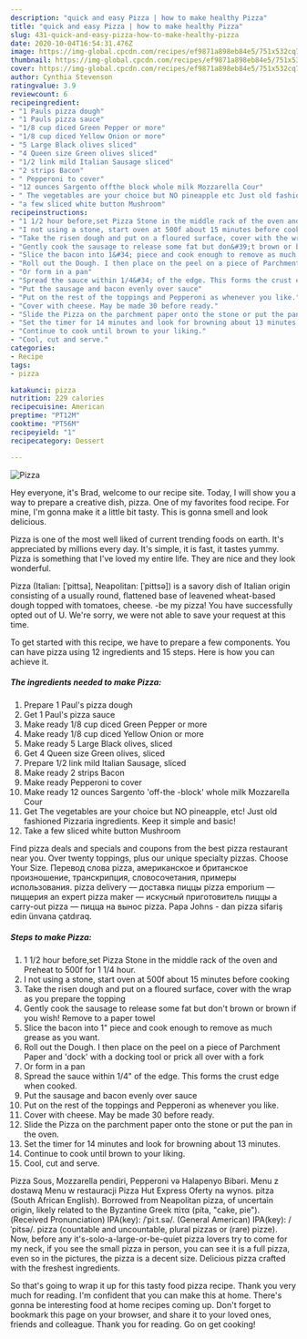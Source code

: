 ```yaml
---
description: "quick and easy Pizza | how to make healthy Pizza"
title: "quick and easy Pizza | how to make healthy Pizza"
slug: 431-quick-and-easy-pizza-how-to-make-healthy-pizza
date: 2020-10-04T16:54:31.476Z
image: https://img-global.cpcdn.com/recipes/ef9871a898eb84e5/751x532cq70/pizza-recipe-main-photo.jpg
thumbnail: https://img-global.cpcdn.com/recipes/ef9871a898eb84e5/751x532cq70/pizza-recipe-main-photo.jpg
cover: https://img-global.cpcdn.com/recipes/ef9871a898eb84e5/751x532cq70/pizza-recipe-main-photo.jpg
author: Cynthia Stevenson
ratingvalue: 3.9
reviewcount: 6
recipeingredient:
- "1 Pauls pizza dough"
- "1 Pauls pizza sauce"
- "1/8 cup diced Green Pepper or more"
- "1/8 cup diced Yellow Onion or more"
- "5 Large Black olives sliced"
- "4 Queen size Green olives sliced"
- "1/2 link mild Italian Sausage sliced"
- "2 strips Bacon"
- " Pepperoni to cover"
- "12 ounces Sargento offthe block whole milk Mozzarella Cour"
- " The vegetables are your choice but NO pineapple etc Just old fashioned Pizzaria ingredients Keep it simple and basic"
- "a few sliced white button Mushroom"
recipeinstructions:
- "1 1/2 hour before,set Pizza Stone in the middle rack of the oven and Preheat to 500f for 1 1/4 hour."
- "I not using a stone, start oven at 500f about 15 minutes before cooking"
- "Take the risen dough and put on a floured surface, cover with the wrap as you prepare the topping"
- "Gently cook the sausage to release some fat but don&#39;t brown or brown if you wish! Remove to a paper towel"
- "Slice the bacon into 1&#34; piece and cook enough to remove as much grease as you want."
- "Roll out the Dough. I then place on the peel on a piece of Parchment Paper and &#39;dock&#39; with a docking tool or prick all over with a fork"
- "Or form in a pan"
- "Spread the sauce within 1/4&#34; of the edge. This forms the crust edge when cooked."
- "Put the sausage and bacon evenly over sauce"
- "Put on the rest of the toppings and Pepperoni as whenever you like."
- "Cover with cheese. May be made 30 before ready."
- "Slide the Pizza on the parchment paper onto the stone or put the pan in the oven."
- "Set the timer for 14 minutes and look for browning about 13 minutes."
- "Continue to cook until brown to your liking."
- "Cool, cut and serve."
categories:
- Recipe
tags:
- pizza

katakunci: pizza 
nutrition: 229 calories
recipecuisine: American
preptime: "PT12M"
cooktime: "PT56M"
recipeyield: "1"
recipecategory: Dessert

---
```



![Pizza](https://img-global.cpcdn.com/recipes/ef9871a898eb84e5/751x532cq70/pizza-recipe-main-photo.jpg)

Hey everyone, it's Brad, welcome to our recipe site. Today, I will show you a way to prepare a creative dish, pizza. One of my favorites food recipe. For mine, I'm gonna make it a little bit tasty. This is gonna smell and look delicious.

Pizza is one of the most well liked of current trending foods on earth. It's appreciated by millions every day. It's simple, it is fast, it tastes yummy. Pizza is something that I've loved my entire life. They are nice and they look wonderful.

Pizza (Italian: [ˈpittsa], Neapolitan: [ˈpittsə]) is a savory dish of Italian origin consisting of a usually round, flattened base of leavened wheat-based dough topped with tomatoes, cheese. -be my pizza! You have successfully opted out of U. We&#39;re sorry, we were not able to save your request at this time.


To get started with this recipe, we have to prepare a few components. You can have pizza using 12 ingredients and 15 steps. Here is how you can achieve it.

<!--inarticleads1-->

##### The ingredients needed to make Pizza:

1. Prepare 1 Paul&#39;s pizza dough
1. Get 1 Paul&#39;s pizza sauce
1. Make ready 1/8 cup diced Green Pepper or more
1. Make ready 1/8 cup diced Yellow Onion or more
1. Make ready 5 Large Black olives, sliced
1. Get 4 Queen size Green olives, sliced
1. Prepare 1/2 link mild Italian Sausage, sliced
1. Make ready 2 strips Bacon
1. Make ready  Pepperoni to cover
1. Make ready 12 ounces Sargento &#39;off-the -block&#39; whole milk Mozzarella Cour
1. Get  The vegetables are your choice but NO pineapple, etc! Just old fashioned Pizzaria ingredients. Keep it simple and basic!
1. Take a few sliced white button Mushroom


Find pizza deals and specials and coupons from the best pizza restaurant near you. Over twenty toppings, plus our unique specialty pizzas. Choose Your Size. Перевод слова pizza, американское и британское произношение, транскрипция, словосочетания, примеры использования. pizza delivery — доставка пиццы pizza emporium — пиццерия an expert pizza maker — искусный приготовитель пиццы a carry-out pizza — пицца на вынос pizza. Papa Johns - dan pizza sifariş edin ünvana çatdıraq. 

<!--inarticleads2-->

##### Steps to make Pizza:

1. 1 1/2 hour before,set Pizza Stone in the middle rack of the oven and Preheat to 500f for 1 1/4 hour.
1. I not using a stone, start oven at 500f about 15 minutes before cooking
1. Take the risen dough and put on a floured surface, cover with the wrap as you prepare the topping
1. Gently cook the sausage to release some fat but don&#39;t brown or brown if you wish! Remove to a paper towel
1. Slice the bacon into 1&#34; piece and cook enough to remove as much grease as you want.
1. Roll out the Dough. I then place on the peel on a piece of Parchment Paper and &#39;dock&#39; with a docking tool or prick all over with a fork
1. Or form in a pan
1. Spread the sauce within 1/4&#34; of the edge. This forms the crust edge when cooked.
1. Put the sausage and bacon evenly over sauce
1. Put on the rest of the toppings and Pepperoni as whenever you like.
1. Cover with cheese. May be made 30 before ready.
1. Slide the Pizza on the parchment paper onto the stone or put the pan in the oven.
1. Set the timer for 14 minutes and look for browning about 13 minutes.
1. Continue to cook until brown to your liking.
1. Cool, cut and serve.


Pizza Sous, Mozzarella pendiri, Pepperoni və Halapenyo Bibəri. Menu z dostawą Menu w restauracji Pizza Hut Express Oferty na wynos. pitza (South African English). Borrowed from Neapolitan pizza, of uncertain origin, likely related to the Byzantine Greek πίτα (píta, &#34;cake, pie&#34;). (Received Pronunciation) IPA(key): /ˈpiːt.sə/. (General American) IPA(key): /ˈpitsə/. pizza (countable and uncountable, plural pizzas or (rare) pizze). Now, before any it&#39;s-solo-a-large-or-be-quiet pizza lovers try to come for my neck, if you see the small pizza in person, you can see it is a full pizza, even so in the pictures, the pizza is a decent size. Delicious pizza crafted with the freshest ingredients. 

So that's going to wrap it up for this tasty food pizza recipe. Thank you very much for reading. I'm confident that you can make this at home. There's gonna be interesting food at home recipes coming up. Don't forget to bookmark this page on your browser, and share it to your loved ones, friends and colleague. Thank you for reading. Go on get cooking!
